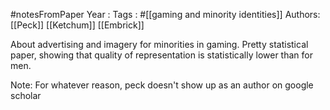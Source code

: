 #notesFromPaper
Year   :
Tags   : #[[gaming and minority identities]]
Authors: [[Peck]] [[Ketchum]] [[Embrick]]

About advertising and imagery for minorities in gaming. Pretty statistical paper, showing that quality of representation is statistically lower than for men.

Note: For whatever reason, peck doesn't show up as an author on google scholar